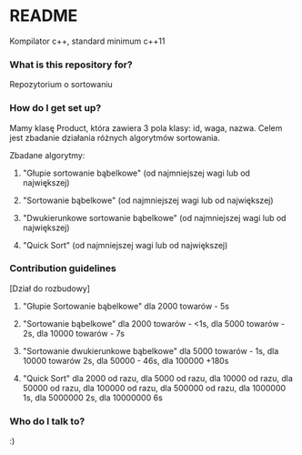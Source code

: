 # README #
Kompilator c++, standard minimum c++11

### What is this repository for? ###
Repozytorium o sortowaniu

### How do I get set up? ###
Mamy klasę Product, która zawiera 3 pola klasy: id, waga, nazwa.
Celem jest zbadanie działania różnych algorytmów sortowania.

Zbadane algorytmy:

1. "Głupie sortowanie bąbelkowe" (od najmniejszej wagi lub od największej)

2. "Sortowanie bąbelkowe" (od najmniejszej wagi lub od największej)

3. "Dwukierunkowe sortowanie bąbelkowe" (od najmniejszej wagi lub od największej)

4. "Quick Sort" (od najmniejszej wagi lub od największej)

### Contribution guidelines ###

[Dział do rozbudowy]

1. "Głupie Sortowanie bąbelkowe" dla 2000 towarów - 5s

2. "Sortowanie bąbelkowe" dla 2000 towarów - <1s, dla 5000 towarów - 2s,  dla 10000 towarów - 7s

3. "Sortowanie dwukierunkowe bąbelkowe" dla 5000 towarów - 1s, dla 10000 towarów 2s, dla 50000 - 46s, dla 100000 +180s



4. "Quick Sort" dla 2000 od razu, dla 5000 od razu, dla 10000 od razu, dla 50000 od razu, dla 100000 od razu, dla 500000 od razu, dla 1000000 1s, dla 5000000 2s, dla 10000000 6s

### Who do I talk to? ###
:)